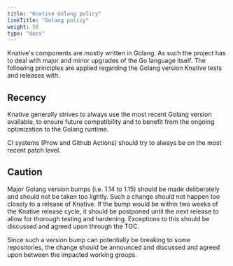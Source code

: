 ```yaml
---
title: "Knative Golang policy"
linkTitle: "Golang policy"
weight: 50
type: "docs"
---
```


Knative's components are mostly written in Golang. As such the project has to deal with
major and minor upgrades of the Go language itself. The following principles are applied
regarding the Golang version Knative tests and releases with.

## Recency

Knative generally strives to always use the most recent Golang version available, to
ensure future compatibility and to benefit from the ongoing optimization to the Golang
runtime.

CI systems (Prow and Github Actions) should try to always be on the most recent patch
level.

## Caution

Major Golang version bumps (i.e. 1.14 to 1.15) should be made deliberately and should not
be taken too lightly. Such a change should not happen too closely to a release of
Knative. If the bump would be within two weeks of the Knative release cycle, it should be
postponed until the next release to allow for thorough testing and hardening. Exceptions
to this should be discussed and agreed upon through the TOC.

Since such a version bump can potentially be breaking to some repositories, the change
should be announced and discussed and agreed upon between the impacted working groups.
